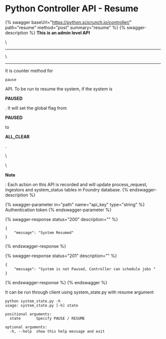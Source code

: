 # Python Controller API - Resume

{% swagger baseUrl="https://python.scicrunch.io/controller/" path="resume" method="post" summary="resume" %}
{% swagger-description %}
**This is an admin level API**

\


****

\


****

It is counter method for 

`pause`

 API. To be run to resume the system, if the system is 

**PAUSED**

. It will set the global flag from 

**PAUSED**

 to 

**ALL_CLEAR**

. 

\




\




**Note**

: Each action on this API is recorded and will update process_request, ingestors and system_status tables in Foundry database.
{% endswagger-description %}

{% swagger-parameter in="path" name="api_key" type="string" %}
Authentication token
{% endswagger-parameter %}

{% swagger-response status="200" description="" %}
```
{
    "message": "System Resumed"
}
```
{% endswagger-response %}

{% swagger-response status="201" description="" %}
```
{
    "message": "System is not Paused, Controller can schedule jobs "
}
```
{% endswagger-response %}
{% endswagger %}

It can be run through client using system\_state.py with resume argument

```
python system_state.py -h
usage: system_state.py [-h] state

positional arguments:
  state       Specify PAUSE / RESUME

optional arguments:
  -h, --help  show this help message and exit
```

